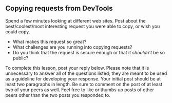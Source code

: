 ## Copying requests from DevTools

Spend a few minutes looking at different web sites. Post about the
best/coolest/most interesting request you were able to copy, or wish you could
copy.

- What makes this request so great?
- What challenges are you running into copying requests?
- Do you think that the request is secure enough or that it _shouldn't_ be so
  public?

To complete this lesson, post your reply below. Please note that it is
unnecessary to answer all of the questions listed; they are meant to be used as
a guideline for developing your response. Your initial post should be at least
two paragraphs in length. Be sure to comment on the post of at least two of your
peers as well. Feel free to like or thumbs up posts of other peers other than
the two posts you responded to.

